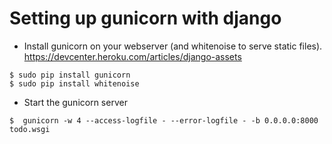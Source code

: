 # Setting up gunicorn with django

* Install gunicorn on your webserver (and whitenoise to serve static files).
https://devcenter.heroku.com/articles/django-assets

```shell
$ sudo pip install gunicorn
$ sudo pip install whitenoise
```

* Start the gunicorn server

```shell
$  gunicorn -w 4 --access-logfile - --error-logfile - -b 0.0.0.0:8000 todo.wsgi
```
